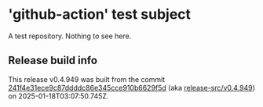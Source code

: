 # 'github-action' test subject

A test repository. Nothing to see here.


## Release build info

This release v0.4.949 was built from the commit [241f4e31ece9c87ddddc86e345cce910b6629f5d](https://github.com/kattecon/gh-release-test-ga/tree/241f4e31ece9c87ddddc86e345cce910b6629f5d) (aka [release-src/v0.4.949](https://github.com/kattecon/gh-release-test-ga/tree/release-src/v0.4.949)) on 2025-01-18T03:07:50.745Z.
        